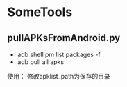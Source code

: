 # SomeTools

## pullAPKsFromAndroid.py
- adb shell pm list packages -f
- adb pull all apks

使用：
修改apklist_path为保存的目录
